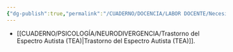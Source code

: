 ```yaml
---
{"dg-publish":true,"permalink":"/CUADERNO/DOCENCIA/LABOR DOCENTE/Necesidades Educativas Especiales (NEE)/"}
---
```


- [[CUADERNO/PSICOLOGÍA/NEURODIVERGENCIA/Trastorno del Espectro Autista (TEA)\|Trastorno del Espectro Autista (TEA)]].

